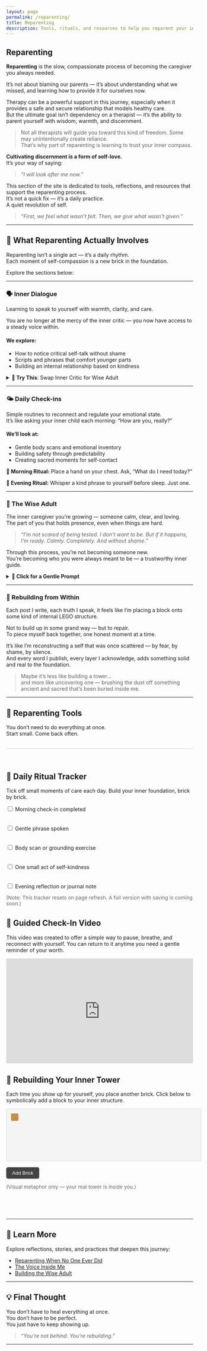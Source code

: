 ```yaml
---
layout: page
permalink: /reparenting/
title: Reparenting
description: Tools, rituals, and resources to help you reparent your inner child and grow a wise, loving inner adult.
---
```


<h2>Reparenting</h2>

**Reparenting** is the slow, compassionate process of becoming the caregiver you always needed.

It’s not about blaming our parents — it’s about understanding what we missed, and learning how to provide it for ourselves now.

Therapy can be a powerful support in this journey, especially when it provides a safe and secure relationship that models healthy care.  
But the ultimate goal isn’t dependency on a therapist — it’s the ability to parent yourself with wisdom, warmth, and discernment.

> Not all therapists will guide you toward this kind of freedom. Some may unintentionally create reliance.  
> That’s why part of reparenting is learning to trust your inner compass.

**Cultivating discernment is a form of self-love.**  
It’s your way of saying:

> *“I will look after me now.”*

This section of the site is dedicated to tools, reflections, and resources that support the reparenting process.  
It’s not a quick fix — it’s a daily practice.  
A quiet revolution of self.

> _“First, we feel what wasn’t felt. Then, we give what wasn’t given.”_

---

## 🔁 What Reparenting Actually Involves

Reparenting isn’t a single act — it’s a daily rhythm.  
Each moment of self-compassion is a new brick in the foundation.

Explore the sections below:

---

### 🗣️ Inner Dialogue

Learning to speak to yourself with warmth, clarity, and care.

You are no longer at the mercy of the inner critic — you now have access to a steady voice within.

#### We explore:
- How to notice critical self-talk without shame  
- Scripts and phrases that comfort younger parts  
- Building an internal relationship based on kindness  

<details>
<summary><strong>💬 Try This</strong>: Swap Inner Critic for Wise Adult</summary>
<p>

**Inner Critic:** “You should be doing more.”  
**Wise Adult:** “You’ve done enough for today. Rest is productive, too.”

**Inner Critic:** “You’re too sensitive.”  
**Wise Adult:** “Your sensitivity is your strength. Let’s tend to it gently.”

</p>
</details>

---

### 🌤️ Daily Check-ins

Simple routines to reconnect and regulate your emotional state.  
It’s like asking your inner child each morning: “How are you, really?”

#### We’ll look at:
- Gentle body scans and emotional inventory  
- Building safety through predictability  
- Creating sacred moments for self-contact  

<div class="daily-checkin">
  <p><strong>🌱 Morning Ritual:</strong> Place a hand on your chest. Ask, “What do I need today?”</p>
  <p><strong>🌙 Evening Ritual:</strong> Whisper a kind phrase to yourself before sleep. Just one.</p>
</div>

---

### 🧓 The Wise Adult

The inner caregiver you’re growing — someone calm, clear, and loving.  
The part of you that holds presence, even when things are hard.

> _“I’m not scared of being tested. I don’t want to be. But if it happens, I’m ready. Calmly. Completely. And without shame.”_

Through this process, you’re not becoming someone new.  
You’re becoming who you were always meant to be — a trustworthy inner guide.

<details>
<summary><strong>🧭 Click for a Gentle Prompt</strong></summary>
<p>

> “What would a loving parent say to you right now?”

Write it down. Read it back out loud.

</p>
</details>

---

### 🧱 Rebuilding from Within

Each post I write, each truth I speak, it feels like I’m placing a block onto some kind of internal LEGO structure.

Not to build up in some grand way — but to repair.  
To piece myself back together, one honest moment at a time.

It’s like I’m reconstructing a self that was once scattered — by fear, by shame, by silence.  
And every word I publish, every layer I acknowledge, adds something solid and real to the foundation.

> Maybe it’s less like building a tower…  
> and more like uncovering one — brushing the dust off something ancient and sacred that’s been buried inside me.

---

## 🧰 Reparenting Tools

You don’t need to do everything at once.  
Start small. Come back often.

<section class="reparenting-tools">
  <!-- DAILY RITUAL TRACKER -->
  <div class="tracker">
    <h2>🌊 Daily Ritual Tracker</h2>
    <p>Tick off small moments of care each day. Build your inner foundation, brick by brick.</p>
    <form id="daily-checklist">
      <label><input type="checkbox" /> Morning check-in completed</label><br>
      <label><input type="checkbox" /> Gentle phrase spoken</label><br>
      <label><input type="checkbox" /> Body scan or grounding exercise</label><br>
      <label><input type="checkbox" /> One small act of self-kindness</label><br>
      <label><input type="checkbox" /> Evening reflection or journal note</label>
    </form>
    <p class="note">(Note: This tracker resets on page refresh. A full version with saving is coming soon.)</p>
  </div>

  <!-- EMBEDDED VIDEO CHECK-IN -->
  <div class="video-checkin">
    <h2>🎥 Guided Check-In Video</h2>
    <p>This video was created to offer a simple way to pause, breathe, and reconnect with yourself. You can return to it anytime you need a gentle reminder of your worth.</p>
    <div style="position: relative; padding-bottom: 56.25%; height: 0; overflow: hidden; max-width: 100%; height: auto;">
      <iframe src="https://www.youtube.com/embed/8gLpFjzHzYQ" frameborder="0" allowfullscreen style="position: absolute; top:0; left: 0; width: 100%; height: 100%;"></iframe>
    </div>
  </div>

  <!-- LEGO TOWER ANIMATION -->
  <div class="lego-metaphor">
    <h2>🧱 Rebuilding Your Inner Tower</h2>
    <p>Each time you show up for yourself, you place another brick. Click below to symbolically add a block to your inner structure.</p>
    <div id="lego-tower">
      <div class="block"></div>
    </div>
    <button onclick="addBlock()">Add Brick</button>
    <p class="note">(Visual metaphor only — your real tower is inside you.)</p>
  </div>

  <style>
    .reparenting-tools { padding: 2rem 0; border-top: 1px solid #ccc; margin-top: 2rem; }
    .tracker, .video-checkin, .lego-metaphor { margin-bottom: 2rem; }
    #daily-checklist label { display: block; margin: 0.5rem 0; }
    #lego-tower { width: 100%; min-height: 120px; background: #f4f4f4; padding: 10px; display: flex; flex-wrap: wrap; border: 1px solid #ddd; margin-bottom: 1rem; }
    .block { width: 20px; height: 20px; background-color: #c58f43; margin: 2px; border-radius: 3px; transition: transform 0.2s ease; }
    button { padding: 0.5rem 1rem; background: #444; color: #fff; border: none; border-radius: 5px; cursor: pointer; }
    button:hover { background: #222; }
    .note { font-size: 0.85rem; color: #666; }
  </style>

  <script>
    function addBlock() {
      const tower = document.getElementById('lego-tower');
      const block = document.createElement('div');
      block.classList.add('block');
      tower.appendChild(block);
    }
  </script>
</section>

---

## 🧠 Learn More

Explore reflections, stories, and practices that deepen this journey:

<ul class="blog-card-list">
  <li><a href="/blog/reparenting-when-no-one-ever-did/">Reparenting When No One Ever Did</a></li>
  <li><a href="/blog/the-voice-inside-me">The Voice Inside Me</a></li>
  <li><a href="/blog/building-the-wise-adult">Building the Wise Adult</a></li>
</ul>

---

## 💡 Final Thought

You don’t have to heal everything at once.  
You don’t have to be perfect.  
You just have to keep showing up.

> *“You’re not behind. You’re rebuilding.”*

---
